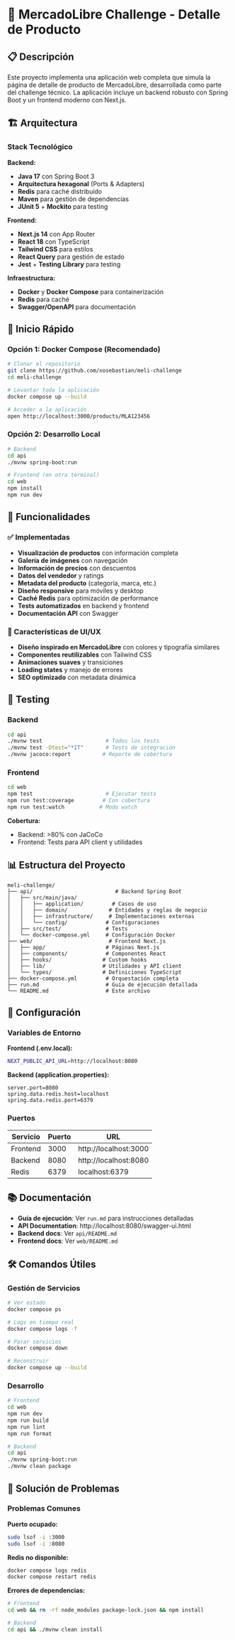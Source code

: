 # 🛒 MercadoLibre Challenge - Detalle de Producto

## 📋 Descripción

Este proyecto implementa una aplicación web completa que simula la página de detalle de producto de MercadoLibre, desarrollada como parte del challenge técnico. La aplicación incluye un backend robusto con Spring Boot y un frontend moderno con Next.js.

## 🏗️ Arquitectura

### Stack Tecnológico

**Backend:**
- **Java 17** con Spring Boot 3
- **Arquitectura hexagonal** (Ports & Adapters)
- **Redis** para caché distribuido
- **Maven** para gestión de dependencias
- **JUnit 5** + **Mockito** para testing

**Frontend:**
- **Next.js 14** con App Router
- **React 18** con TypeScript
- **Tailwind CSS** para estilos
- **React Query** para gestión de estado
- **Jest** + **Testing Library** para testing

**Infraestructura:**
- **Docker** y **Docker Compose** para containerización
- **Redis** para caché
- **Swagger/OpenAPI** para documentación

## 🚀 Inicio Rápido

### Opción 1: Docker Compose (Recomendado)

```bash
# Clonar el repositorio
git clone https://github.com/xosebastian/meli-challenge
cd meli-challenge

# Levantar toda la aplicación
docker compose up --build

# Acceder a la aplicación
open http://localhost:3000/products/MLA123456
```

### Opción 2: Desarrollo Local

```bash
# Backend
cd api
./mvnw spring-boot:run

# Frontend (en otra terminal)
cd web
npm install
npm run dev
```

## 📱 Funcionalidades

### ✅ Implementadas

- **Visualización de productos** con información completa
- **Galería de imágenes** con navegación
- **Información de precios** con descuentos
- **Datos del vendedor** y ratings
- **Metadata del producto** (categoría, marca, etc.)
- **Diseño responsive** para móviles y desktop
- **Caché Redis** para optimización de performance
- **Tests automatizados** en backend y frontend
- **Documentación API** con Swagger

### 🎨 Características de UI/UX

- **Diseño inspirado en MercadoLibre** con colores y tipografía similares
- **Componentes reutilizables** con Tailwind CSS
- **Animaciones suaves** y transiciones
- **Loading states** y manejo de errores
- **SEO optimizado** con metadata dinámica

## 🧪 Testing

### Backend
```bash
cd api
./mvnw test                    # Todos los tests
./mvnw test -Dtest="*IT"       # Tests de integración
./mvnw jacoco:report          # Reporte de cobertura
```

### Frontend
```bash
cd web
npm test                       # Ejecutar tests
npm run test:coverage         # Con cobertura
npm run test:watch           # Modo watch
```

**Cobertura:**
- Backend: >80% con JaCoCo
- Frontend: Tests para API client y utilidades

## 📊 Estructura del Proyecto

```
meli-challenge/
├── api/                          # Backend Spring Boot
│   ├── src/main/java/
│   │   ├── application/         # Casos de uso
│   │   ├── domain/             # Entidades y reglas de negocio
│   │   ├── infrastructure/     # Implementaciones externas
│   │   └── config/            # Configuraciones
│   ├── src/test/              # Tests
│   └── docker-compose.yml     # Configuración Docker
├── web/                        # Frontend Next.js
│   ├── app/                   # Páginas Next.js
│   ├── components/            # Componentes React
│   ├── hooks/                # Custom hooks
│   ├── lib/                  # Utilidades y API client
│   └── types/                # Definiciones TypeScript
├── docker-compose.yml         # Orquestación completa
├── run.md                     # Guía de ejecución detallada
└── README.md                  # Este archivo
```

## 🔧 Configuración

### Variables de Entorno

**Frontend (.env.local):**
```bash
NEXT_PUBLIC_API_URL=http://localhost:8080
```

**Backend (application.properties):**
```properties
server.port=8080
spring.data.redis.host=localhost
spring.data.redis.port=6379
```

### Puertos

| Servicio | Puerto | URL |
|----------|--------|-----|
| Frontend | 3000 | http://localhost:3000 |
| Backend | 8080 | http://localhost:8080 |
| Redis | 6379 | localhost:6379 |

## 📚 Documentación

- **Guía de ejecución**: Ver `run.md` para instrucciones detalladas
- **API Documentation**: http://localhost:8080/swagger-ui.html
- **Backend docs**: Ver `api/README.md`
- **Frontend docs**: Ver `web/README.md`

## 🛠️ Comandos Útiles

### Gestión de Servicios
```bash
# Ver estado
docker compose ps

# Logs en tiempo real
docker compose logs -f

# Parar servicios
docker compose down

# Reconstruir
docker compose up --build
```

### Desarrollo
```bash
# Frontend
cd web
npm run dev
npm run build
npm run lint
npm run format

# Backend
cd api
./mvnw spring-boot:run
./mvnw clean package
```

## 🐛 Solución de Problemas

### Problemas Comunes

**Puerto ocupado:**
```bash
sudo lsof -i :3000
sudo lsof -i :8080
```

**Redis no disponible:**
```bash
docker compose logs redis
docker compose restart redis
```

**Errores de dependencias:**
```bash
# Frontend
cd web && rm -rf node_modules package-lock.json && npm install

# Backend
cd api && ./mvnw clean install
```
